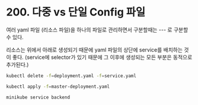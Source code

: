 # 200. 다중 vs 단일 Config 파일

여러 yaml 파일 (리소스 파일)을 하나의 파일로 관리하면서 구분할때는 --- 로 구분할 수 있다.

리소스는 위에서 아래로 생성되기 때문에 yaml 파일의 상단에 service를 배치하는 것이 좋다. (service에 selector가 있기 때문에 그 이후에 생성되는 모든 부분은 동적으로 추가된다.)

```bash
kubectl delete -f=deployment.yaml -f=service.yaml

kubectl apply -f=master-deployment.yaml

minikube service backend
```